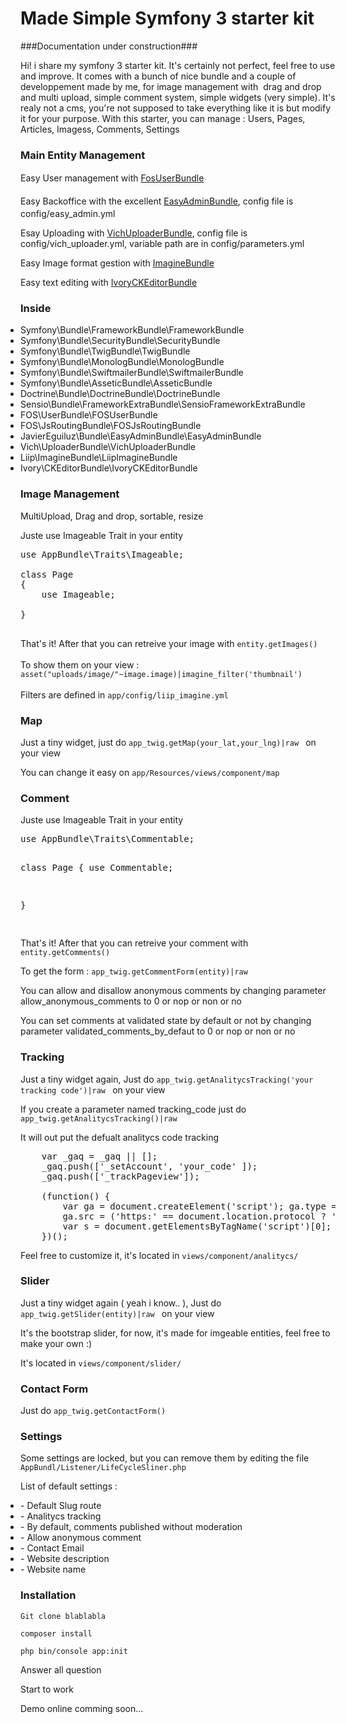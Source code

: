 Made Simple Symfony 3 starter kit
=======

###Documentation under construction###

<p>Hi! i share my symfony 3 starter kit. It's certainly not perfect, feel free to use and improve. It comes with a bunch of nice bundle and a couple of developpement made by me, for image management with&nbsp;&nbsp;drag and drop and multi upload, simple comment system, simple widgets (very simple). It's realy not a cms, you're not supposed to take everything like it is but modify it for your purpose. With this starter, you&nbsp;can manage : Users,&nbsp;Pages, Articles, Imagess, Comments, Settings</p>

<h3>Main Entity Management</h3>

<p>Easy User management with  <a href="http://symfony.com/doc/current/bundles/FOSUserBundle/index.html" style="line-height: 1.6;">FosUserBundle</a></p>

<p>Easy Backoffice with the excellent <a href="https://github.com/javiereguiluz/EasyAdminBundle" style="line-height: 1.6;">EasyAdminBundle</a>, config file is config/easy_admin.yml</p>

<p>Esay Uploading with <a href="https://github.com/dustin10/VichUploaderBundle">VichUploaderBundle</a>, config file is config/vich_uploader.yml, variable path are in config/parameters.yml</p>

<p>Easy Image format gestion with&nbsp;<a href="https://github.com/liip/LiipImagineBundle">ImagineBundle</a></p>

<p>Easy text editing with <a href="https://github.com/egeloen/IvoryCKEditorBundle">IvoryCKEditorBundle</a></p>

<h3>Inside</h3>

<ul style="padding-left: 0;">
    <li>Symfony\Bundle\FrameworkBundle\FrameworkBundle</li>
    <li>Symfony\Bundle\SecurityBundle\SecurityBundle</li>
    <li>Symfony\Bundle\TwigBundle\TwigBundle</li>
    <li>Symfony\Bundle\MonologBundle\MonologBundle</li>
    <li>Symfony\Bundle\SwiftmailerBundle\SwiftmailerBundle</li>
    <li>Symfony\Bundle\AsseticBundle\AsseticBundle</li>
    <li>Doctrine\Bundle\DoctrineBundle\DoctrineBundle</li>
    <li>Sensio\Bundle\FrameworkExtraBundle\SensioFrameworkExtraBundle</li>
    <li>FOS\UserBundle\FOSUserBundle</li>
    <li>FOS\JsRoutingBundle\FOSJsRoutingBundle</li>
    <li>JavierEguiluz\Bundle\EasyAdminBundle\EasyAdminBundle</li>
    <li>Vich\UploaderBundle\VichUploaderBundle</li>
    <li>Liip\ImagineBundle\LiipImagineBundle</li>
    <li>Ivory\CKEditorBundle\IvoryCKEditorBundle</li>
</ul>

<h3>Image Management</h3>
<p>MultiUpload, Drag and drop, sortable, resize</p>
<p>Juste use Imageable Trait in your entity</p>

<pre>use AppBundle\Traits\Imageable;

class Page
{
    use Imageable;

}

</pre>

<p>
    That's it! After that you can retreive your image with <code>entity.getImages()</code><br><br>
    To show them on your view : <code>asset("uploads/image/"~image.image)|imagine_filter('thumbnail')</code><br><br>
    Filters are defined in <code>app/config/liip_imagine.yml</code>
</p>


<h3>Map</h3>
<p>
    Just a tiny widget, just do <code>app_twig.getMap(your_lat,your_lng)|raw </code> on your view
</p>
<p>
    You can change it easy on <code>app/Resources/views/component/map</code>
</p>

<h3>Comment</h3>
<p>Juste use Imageable Trait in your entity</p>
<pre>
use AppBundle\Traits\Commentable;

class Page
{
    use Commentable;

}

</pre>
<p>That's it! After that you can retreive your comment with <code>entity.getComments()</code>  </p>
<p>To get the form : <code>app_twig.getCommentForm(entity)|raw</code>  </p>
<p>You can allow and disallow anonymous comments by changing parameter allow_anonymous_comments to 0 or nop or non or no   </p>
<p>You can set comments at validated state by default or not by changing parameter validated_comments_by_defaut to 0 or nop or non or no   </p>

<h3>Tracking</h3>
<p>
    Just a tiny widget again, Just do <code>app_twig.getAnalitycsTracking('your tracking code')|raw </code> on your view
</p>
<p>
    If you create a parameter named tracking_code just do  <code>app_twig.getAnalitycsTracking()|raw </code>
</p>
<p>
    It will out put the defualt analitycs code tracking
</p>

<pre>    var _gaq = _gaq || [];
    _gaq.push(['_setAccount', 'your_code' ]);
    _gaq.push(['_trackPageview']);

    (function() {
        var ga = document.createElement('script'); ga.type = 'text/javascript'; ga.async = true;
        ga.src = ('https:' == document.location.protocol ? 'https://ssl' : 'http://www') + '.google-analytics.com/ga.js';
        var s = document.getElementsByTagName('script')[0]; s.parentNode.insertBefore(ga, s);
    })();
</pre>

<p>
    Feel free to customize it, it's located in <code>views/component/analitycs/</code>
</p>

<h3>Slider<br></h3>
<p>
   Just a tiny widget again ( yeah i know.. ), Just do <code>app_twig.getSlider(entity)|raw </code> on your view
</p>
<p>
    It's the bootstrap slider, for now, it's made for imgeable entities, feel free to make your own :)
</p>
<p>
   It's located in <code>views/component/slider/</code>
</p>

<h3>Contact Form</h3>
<p>Just do <code>app_twig.getContactForm()</code><p>

<h3>Settings</h3>
<p>Some settings are locked, but you can remove them by editing the file <code>AppBundl/Listener/LifeCycleSliner.php</code></p>
<p>List of default settings : </p>
<ul style="padding : 0">
    <li>    - Default Slug route	</li>
    <li>	- Analitycs tracking  </li>
    <li>    - By default, comments published without moderation</li>
    <li>	- Allow anonymous comment</li>
    <li>	- Contact Email	</li>
    <li>	- Website description </li>
    <li>	- Website name</li>
</ul>

<h3>Installation</h3>
<p><code>Git clone blablabla</code></p>
<p><code>composer install</code></p>
<p><code>php bin/console app:init</code></p>
<p>Answer all question</p>
<p>Start to work</p>
<p>Demo online comming soon...</p>


